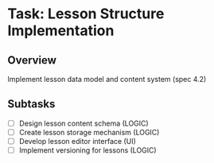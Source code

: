 # Task: Lesson Structure Implementation

## Overview
Implement lesson data model and content system (spec 4.2)

## Subtasks
- [ ] Design lesson content schema (LOGIC)
- [ ] Create lesson storage mechanism (LOGIC)
- [ ] Develop lesson editor interface (UI)
- [ ] Implement versioning for lessons (LOGIC)